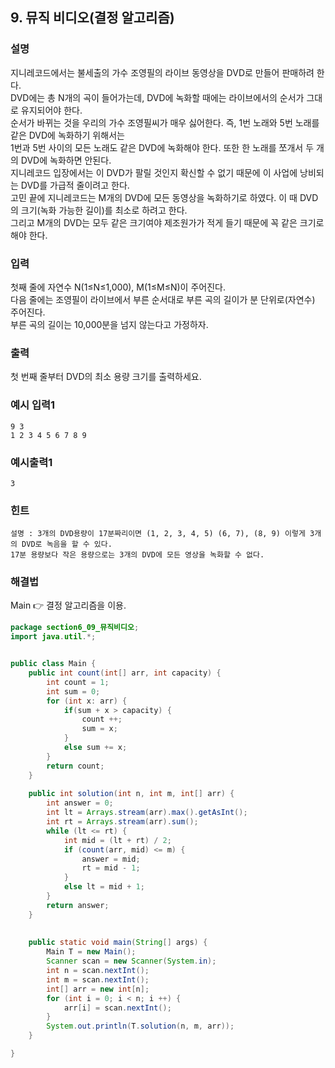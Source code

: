 ## 9. 뮤직 비디오(결정 알고리즘)  
  
### 설명  
지니레코드에서는 불세출의 가수 조영필의 라이브 동영상을 DVD로 만들어 판매하려 한다.  
DVD에는 총 N개의 곡이 들어가는데, DVD에 녹화할 때에는 라이브에서의 순서가 그대로 유지되어야 한다.  
순서가 바뀌는 것을 우리의 가수 조영필씨가 매우 싫어한다. 즉, 1번 노래와 5번 노래를 같은 DVD에 녹화하기 위해서는  
1번과 5번 사이의 모든 노래도 같은 DVD에 녹화해야 한다. 또한 한 노래를 쪼개서 두 개의 DVD에 녹화하면 안된다.  
지니레코드 입장에서는 이 DVD가 팔릴 것인지 확신할 수 없기 때문에 이 사업에 낭비되는 DVD를 가급적 줄이려고 한다.  
고민 끝에 지니레코드는 M개의 DVD에 모든 동영상을 녹화하기로 하였다. 이 때 DVD의 크기(녹화 가능한 길이)를 최소로 하려고 한다.  
그리고 M개의 DVD는 모두 같은 크기여야 제조원가가 적게 들기 때문에 꼭 같은 크기로 해야 한다.  
  
### 입력  
첫째 줄에 자연수 N(1≤N≤1,000), M(1≤M≤N)이 주어진다.  
다음 줄에는 조영필이 라이브에서 부른 순서대로 부른 곡의 길이가 분 단위로(자연수) 주어진다.  
부른 곡의 길이는 10,000분을 넘지 않는다고 가정하자.  
  
### 출력  
첫 번째 줄부터 DVD의 최소 용량 크기를 출력하세요.  
  
### 예시 입력1  
```
9 3
1 2 3 4 5 6 7 8 9
```  
    
### 예시출력1  
```
3
```  
  
### 힌트  
```
설명 : 3개의 DVD용량이 17분짜리이면 (1, 2, 3, 4, 5) (6, 7), (8, 9) 이렇게 3개의 DVD로 녹음을 할 수 있다.
17분 용량보다 작은 용량으로는 3개의 DVD에 모든 영상을 녹화할 수 없다.
```  
  
### 해결법  
Main 👉 결정 알고리즘을 이용.  
```java
package section6_09_뮤직비디오;
import java.util.*;


public class Main {
	public int count(int[] arr, int capacity) {
		int count = 1;
		int sum = 0;
		for (int x: arr) {
			if(sum + x > capacity) {
				count ++;
				sum = x;
			}
			else sum += x;
		}
		return count;
	}
	
	public int solution(int n, int m, int[] arr) {
		int answer = 0;
		int lt = Arrays.stream(arr).max().getAsInt();
		int rt = Arrays.stream(arr).sum();
		while (lt <= rt) {
			int mid = (lt + rt) / 2;
			if (count(arr, mid) <= m) {
				answer = mid;
				rt = mid - 1;
			}
			else lt = mid + 1;
		}
		return answer;
	}
	
	
	public static void main(String[] args) {
		Main T = new Main();
		Scanner scan = new Scanner(System.in);
		int n = scan.nextInt();
		int m = scan.nextInt();
		int[] arr = new int[n];
		for (int i = 0; i < n; i ++) {
			arr[i] = scan.nextInt();
		}
		System.out.println(T.solution(n, m, arr));
	}

}

```